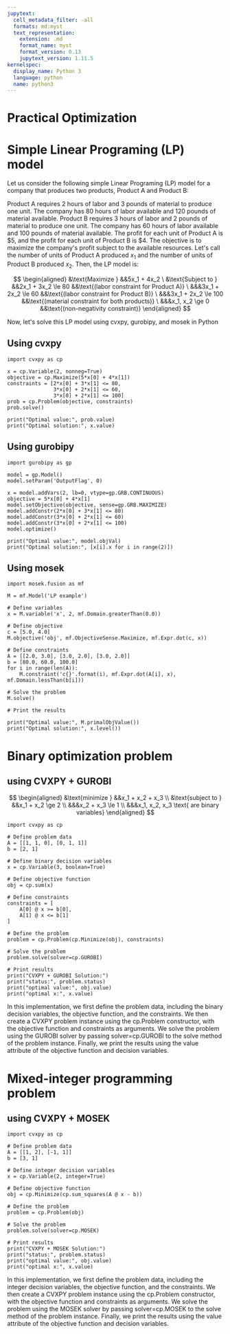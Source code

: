 ```yaml
---
jupytext:
  cell_metadata_filter: -all
  formats: md:myst
  text_representation:
    extension: .md
    format_name: myst
    format_version: 0.13
    jupytext_version: 1.11.5
kernelspec:
  display_name: Python 3
  language: python
  name: python3
---
```


# Practical Optimization

# Simple Linear Programing (LP) model
Let us consider the following simple Linear Programing (LP) model for a company that produces two products, Product A and Product B:

Product A requires 2 hours of labor and 3 pounds of material to produce one unit. The company has 80 hours of labor available and 120 pounds of material available.
Product B requires 3 hours of labor and 2 pounds of material to produce one unit. The company has 60 hours of labor available and 100 pounds of material available.
The profit for each unit of Product A is \$5, and the profit for each unit of Product B is \$4.
The objective is to maximize the company's profit subject to the available resources. Let's call the number of units of Product A produced $x_1$ and the number of units of Product B produced $x_2$. Then, the LP model is:

$$
\begin{aligned}
&\text{Maximize } &&5x_1 + 4x_2 \
&\text{Subject to } &&2x_1 + 3x_2 \le 80 &&\text{(labor constraint for Product A)} \
&&&3x_1 + 2x_2 \le 60 &&\text{(labor constraint for Product B)} \
&&&3x_1 + 2x_2 \le 100 &&\text{(material constraint for both products)} \
&&&x_1, x_2 \ge 0 &&\text{(non-negativity constraint)}
\end{aligned}
$$

Now, let's solve this LP model using cvxpy, gurobipy, and mosek in Python

## Using cvxpy

```{code-cell}
import cvxpy as cp

x = cp.Variable(2, nonneg=True)
objective = cp.Maximize(5*x[0] + 4*x[1])
constraints = [2*x[0] + 3*x[1] <= 80,
               3*x[0] + 2*x[1] <= 60,
               3*x[0] + 2*x[1] <= 100]
prob = cp.Problem(objective, constraints)
prob.solve()

print("Optimal value:", prob.value)
print("Optimal solution:", x.value)
```

## Using gurobipy

```{code-cell}
import gurobipy as gp

model = gp.Model()
model.setParam('OutputFlag', 0)

x = model.addVars(2, lb=0, vtype=gp.GRB.CONTINUOUS)
objective = 5*x[0] + 4*x[1]
model.setObjective(objective, sense=gp.GRB.MAXIMIZE)
model.addConstr(2*x[0] + 3*x[1] <= 80)
model.addConstr(3*x[0] + 2*x[1] <= 60)
model.addConstr(3*x[0] + 2*x[1] <= 100)
model.optimize()

print("Optimal value:", model.objVal)
print("Optimal solution:", [x[i].x for i in range(2)])
```

## Using mosek
```{code-cell}
import mosek.fusion as mf

M = mf.Model('LP example')

# Define variables
x = M.variable('x', 2, mf.Domain.greaterThan(0.0))

# Define objective
c = [5.0, 4.0]
M.objective('obj', mf.ObjectiveSense.Maximize, mf.Expr.dot(c, x))

# Define constraints
A = [[2.0, 3.0], [3.0, 2.0], [3.0, 2.0]]
b = [80.0, 60.0, 100.0]
for i in range(len(A)):
    M.constraint('c{}'.format(i), mf.Expr.dot(A[i], x), mf.Domain.lessThan(b[i]))

# Solve the problem
M.solve()

# Print the results

print("Optimal value:", M.primalObjValue()) 
print("Optimal solution:", x.level())
```    

# Binary optimization problem 
## using CVXPY + GUROBI
$$
\begin{aligned}
&\text{minimize } &&x_1 + x_2 + x_3 \\
&\text{subject to } &&x_1 + x_2 \ge 2 \\
&&&x_2 + x_3 \le 1 \\
&&&x_1, x_2, x_3 \text{ are binary variables}
\end{aligned}
$$ 

```{code-cell}
import cvxpy as cp

# Define problem data
A = [[1, 1, 0], [0, 1, 1]]
b = [2, 1]

# Define binary decision variables
x = cp.Variable(3, boolean=True)

# Define objective function
obj = cp.sum(x)

# Define constraints
constraints = [
    A[0] @ x >= b[0],
    A[1] @ x <= b[1]
]

# Define the problem
problem = cp.Problem(cp.Minimize(obj), constraints)

# Solve the problem
problem.solve(solver=cp.GUROBI)

# Print results
print("CVXPY + GUROBI Solution:")
print("status:", problem.status)
print("optimal value:", obj.value)
print("optimal x:", x.value)
```
In this implementation, we first define the problem data, including the binary decision variables, the objective function, and the constraints. We then create a CVXPY problem instance using the cp.Problem constructor, with the objective function and constraints as arguments. We solve the problem using the GUROBI solver by passing solver=cp.GUROBI to the solve method of the problem instance. Finally, we print the results using the value attribute of the objective function and decision variables.

# Mixed-integer programming problem
## using CVXPY + MOSEK

```{code-cell}
import cvxpy as cp

# Define problem data
A = [[1, 2], [-1, 1]]
b = [3, 1]

# Define integer decision variables
x = cp.Variable(2, integer=True)

# Define objective function
obj = cp.Minimize(cp.sum_squares(A @ x - b))

# Define the problem
problem = cp.Problem(obj)

# Solve the problem
problem.solve(solver=cp.MOSEK)

# Print results
print("CVXPY + MOSEK Solution:")
print("status:", problem.status)
print("optimal value:", obj.value)
print("optimal x:", x.value)
```

In this implementation, we first define the problem data, including the integer decision variables, the objective function, and the constraints. We then create a CVXPY problem instance using the cp.Problem constructor, with the objective function and constraints as arguments. We solve the problem using the MOSEK solver by passing solver=cp.MOSEK to the solve method of the problem instance. Finally, we print the results using the value attribute of the objective function and decision variables.
